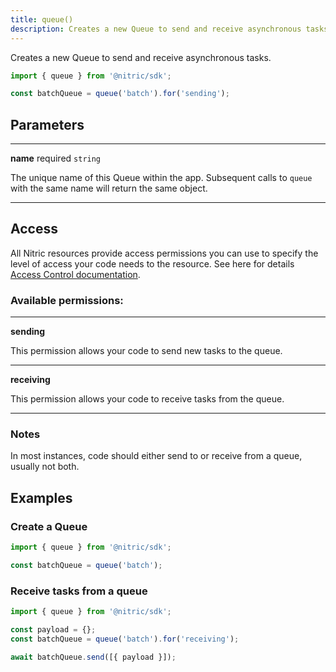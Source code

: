 ```yaml
---
title: queue()
description: Creates a new Queue to send and receive asynchronous tasks.
---
```


Creates a new Queue to send and receive asynchronous tasks.

```javascript
import { queue } from '@nitric/sdk';

const batchQueue = queue('batch').for('sending');
```

## Parameters

---

**name** required `string`

The unique name of this Queue within the app. Subsequent calls to `queue` with the same name will return the same object.

---

## Access

All Nitric resources provide access permissions you can use to specify the level of access your code needs to the resource. See here for details [Access Control documentation](./../access-control).

### Available permissions:

---

**sending**

This permission allows your code to send new tasks to the queue.

---

**receiving**

This permission allows your code to receive tasks from the queue.

---

### Notes
In most instances, code should either send to or receive from a queue, usually not both.

## Examples

### Create a Queue

```javascript
import { queue } from '@nitric/sdk';

const batchQueue = queue('batch');
```

### Receive tasks from a queue

```javascript
import { queue } from '@nitric/sdk';

const payload = {};
const batchQueue = queue('batch').for('receiving');

await batchQueue.send([{ payload }]);
```
